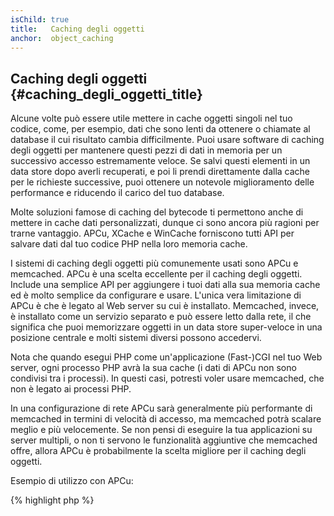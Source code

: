 ```yaml
---
isChild: true
title:   Caching degli oggetti
anchor:  object_caching
---
```


## Caching degli oggetti {#caching_degli_oggetti_title}

Alcune volte può essere utile mettere in cache oggetti singoli nel tuo codice, come, per esempio, dati che sono lenti da
ottenere o chiamate al database il cui risultato cambia difficilmente. Puoi usare software di caching degli oggetti per
mantenere questi pezzi di dati in memoria per un successivo accesso estremamente veloce. Se salvi questi elementi in un
data store dopo averli recuperati, e poi li prendi direttamente dalla cache per le richieste successive, puoi ottenere
un notevole miglioramento delle performance e riducendo il carico del tuo database.

Molte soluzioni famose di caching del bytecode ti permettono anche di mettere in cache dati personalizzati, dunque ci
sono ancora più ragioni per trarne vantaggio. APCu, XCache e WinCache forniscono tutti API per salvare dati dal tuo
codice PHP nella loro memoria cache.

I sistemi di caching degli oggetti più comunemente usati sono APCu e memcached. APCu è una scelta eccellente per il
caching degli oggetti. Include una semplice API per aggiungere i tuoi dati alla sua memoria cache ed è molto semplice da
configurare e usare. L'unica vera limitazione di APCu è che è legato al Web server su cui è installato. Memcached,
invece, è installato come un servizio separato e può essere letto dalla rete, il che significa che puoi memorizzare
oggetti in un data store super-veloce in una posizione centrale e molti sistemi diversi possono accedervi.

Nota che quando esegui PHP come un'applicazione (Fast-)CGI nel tuo Web server, ogni processo PHP avrà la sua cache (i
dati di APCu non sono condivisi tra i processi). In questi casi, potresti voler usare memcached, che non è legato ai
processi PHP.

In una configurazione di rete APCu sarà generalmente più performante di memcached in termini di velocità di accesso, ma
memcached potrà scalare meglio e più velocemente. Se non pensi di eseguire la tua applicazioni su server multipli, o non
ti servono le funzionalità aggiuntive che memcached offre, allora APCu è probabilmente la scelta migliore per il caching
degli oggetti.

Esempio di utilizzo con APCu:

{% highlight php %}
<?php
// controlla se ci sono dati salvati come 'expensive_data' in cache
$data = apc_fetch('expensive_data');
if ($data === false) {
    // dati non in cache; salva il risultato per uso successivo
    apc_add('expensive_data', $data = get_expensive_data());
}

print_r($data);
{% endhighlight %}

Prima di PHP 5.5, APC fornisce sia una cache degli oggetti che una cache del bytecode. APCu è un progetto per portare
la cache degli oggetti di APC a PHP 5.5 e successivi, dato che PHP Ora ha una cache del bytecode integrata (OPCache).

Impara a usare i sistemi di caching degli oggetti più famosi:

* [APCu](https://github.com/krakjoe/apcu)
* [Funzioni APC](http://php.net/manual/it/ref.apc.php)
* [Memcached](http://memcached.org/)
* [Redis](http://redis.io/)
* [API XCache](http://xcache.lighttpd.net/wiki/XcacheApi)
* [Funzioni WinCache](http://www.php.net/manual/it/ref.wincache.php)
